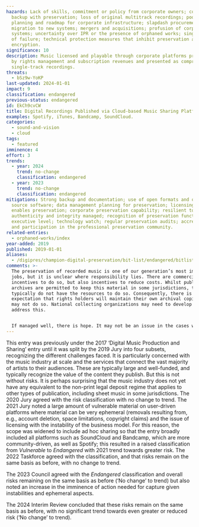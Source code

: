 ```yaml
---
hazards: Lack of skills, commitment or policy from corporate owners; conflating
  backup with preservation; loss of original multitrack recordings; poor
  planning and roadmap for corporate infrastructure; slapdash procurement or
  migration to new systems; mergers and acquisitions; profusion of corporate
  systems; uncertainty over IPR or the presence of orphaned works; single point
  of failure; technical protection measures that inhibit preservation actions;
  encryption.
significance: 10
description: Music licensed and playable through corporate platforms protected
  by rights management and subscription revenues and presented as compressed
  single-track recordings.
threats:
  - bSz9w-YoKP
last-updated: 2024-01-01
impact: 9
classification: endangered
previous-status: endangered
id: EkCh9cvCW
title: Digital Recordings Published via Cloud-based Music Sharing Platforms
examples: Spotify, iTunes, Bandcamp, SoundCloud.
categories:
  - sound-and-vision
  - cloud
tags:
  - featured
imminence: 4
effort: 3
trends:
  - year: 2024
    trend: no-change
    classification: endangered
  - year: 2023
    trend: no-change
    classification: endangered
mitigations: Strong backup and documentation; use of open formats and open
  source software; data management planning for preservation; licensing that
  enables preservation; corporate preservation capability; resilient to hacking;
  authenticity and integrity managed; recognition of preservation functions at
  executive level; technology watch; regular preservation audits; accreditation
  and participation in the professional preservation community.
related-entries:
  - orphaned-works/index
year-added: 2019
published: 2019-01-01
aliases:
  - /digipres/champion-digital-preservation/bit-list/endangered/bitlist-published-digital-recordings
comments: >-
  The preservation of recorded music is one of our generation’s most important
  jobs, but it is unclear where responsibility lies. There are commercial
  incentives to do so, but also incentives to reduce costs. Whilst public
  archives are permitted to keep this material in some jurisdictions, they
  typically do not have the resources to do so. Consequently, there is an
  expectation that rights holders will maintain their own archival copies but
  may not do so. National collecting organizations may need to develop a role to
  address this.


  If managed well, there is hope. It may not be an issue in the cases where the production company would hold original recordings and, if a streaming service lost a track (e.g., Spotify), they would go to the production company and ask for a copy. However, it is an issue for those outside of production companies and platforms such as SoundCloud and Bandcamp, which are more community-driven.
---
```

This entry was previously under the 2017 ‘Digital Music Production and Sharing’ entry until it was split by the 2019 Jury into four subsets, recognizing the different challenges faced. It is particularly concerned with the music industry at scale and the services that connect the vast majority of artists to their audiences. These are typically large and well-funded, and typically recognize the value of the content they publish. But this is not without risks. It is perhaps surprising that the music industry does not yet have any equivalent to the non-print legal deposit regime that applies to other types of publication, including sheet music in some jurisdictions. The 2020 Jury agreed with the risk classification with no change to trend. The 2021 Jury noted a large amount of vulnerable material on user-driven platforms where material can be very ephemeral (removals resulting from, e.g., account deletion, space limitations, copyright claims) and the issue of licensing with the instability of the business model. For this reason, the scope was widened to include ad hoc sharing so that the entry broadly included all platforms such as SoundCloud and Bandcamp, which are more community-driven, as well as Spotify; this resulted in a raised classification from *Vulnerable* to *Endangered* with 2021 trend towards greater risk. The 2022 Taskforce agreed with the classification, and that risks remain on the same basis as before, with no change to trend.

The 2023 Council agreed with the *Endangered* classification and overall risks remaining on the same basis as before (‘No change’ to trend) but also noted an increase in the imminence of action needed for capture given instabilities and ephemeral aspects.

The 2024 Interim Review concluded that these risks remain on the same basis as before, with no significant trend towards even greater or reduced risk (‘No change’ to trend).
